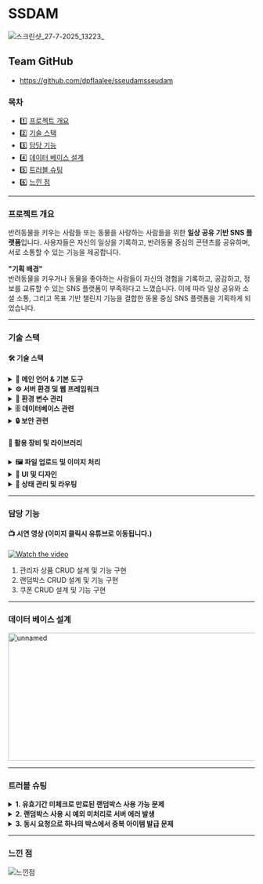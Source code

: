 # SSDAM
![스크린샷_27-7-2025_13223_](https://github.com/user-attachments/assets/7e10324a-9e41-4b6d-97f4-7fe313ebcca0)

## Team GitHub
- https://github.com/dpflaalee/sseudamsseudam

### 목차
- 1️⃣ [프로젝트 개요](#프로젝트-개요)
- 2️⃣ [기술 스택](#기술-스택)
- 3️⃣ [담당 기능](#담당-기능)
- 4️⃣ [데이터 베이스 설계](#데이터-베이스-설계)
- 5️⃣ [트러블 슈팅](#트러블-슈팅)
- 6️⃣ [느낀 점](#느낀-점)
<hr/>

### 프로젝트 개요
반려동물을 키우는 사람들 또는 동물을 사랑하는 사람들을 위한 **일상 공유 기반 SNS 플랫폼**입니다.
사용자들은 자신의 일상을 기록하고, 반려동물 중심의 콘텐츠를 공유하며, 서로 소통할 수 있는 기능을 제공합니다.

**"기획 배경"** <br/>
반려동물을 키우거나 동물을 좋아하는 사람들이 자신의 경험을 기록하고, 공감하고, 정보를 교류할 수 있는 SNS 플랫폼이 부족하다고 느꼈습니다.
이에 따라 일상 공유와 소셜 소통, 그리고 목표 기반 챌린지 기능을 결합한 동물 중심 SNS 플랫폼을 기획하게 되었습니다.
<hr/>

### 기술 스택

#### 🛠️ 기술 스택
<details>
  <summary><strong>📌 메인 언어 & 기본 도구</strong></summary>
  • Node.js 1.0.0 <br/>
  • React 18.3.1 <br/>
  • JavaScript
</details>
<details>
  <summary><strong>⚙️ 서버 환경 및 웹 프레임워크</strong></summary>
  • Express 5.1.0 <br/>
  • Next.js 13.4.13 <br/>
  • Nodemon 2.0.22
</details>
<details>
  <summary><strong>📁 환경 변수 관리</strong></summary>
  • dotenv 16.5.0 
</details>
<details>
  <summary><strong>🗄️ 데이터베이스 관련</strong></summary>
  • MySQL 3.14.1 <br/>
  • Sequelize 6.37.7 <br/>
  • Sequelize CLI 6.6.3 <br/>
  • Axios 1.9.0
</details>
<details>
  <summary><strong>🔒 보안 관련</strong></summary>
  • bcrypt 6.0.0 <br/>
  • passport 0.7.0 <br/>
  • passport-local 1.0.0 <br/>
  • CORS 2.8.5
</details>

#### 🧰 활용 장비 및 라이브러리
<details>
  <summary><strong>🖼️ 파일 업로드 및 이미지 처리</strong></summary>
  • Multer 2.0.1 <br/>
  • react-slick 0.30.3
</details>
<details>
  <summary><strong>🎨 UI 및 디자인</strong></summary>
  • Ant Design 4.24.16 <br/>
  • ant-design/icons 6.0.0 <br/>
  • styled-components 5.3.11 <br/>
  • react-calendar 6.0.0 <br/>
  • react-cookie 8.0.1
</details>
<details>
  <summary><strong>🔄 상태 관리 및 라우팅</strong></summary>
  • Redux 4.0.5 <br/>
  • Redux-Saga 1.1.3 <br/>
  • react-redux 8.0.5 <br/>
  • next-redux-wrapper 7.0.0 <br/>
  • react-router-dom 7.6.2
</details>
<hr/>

### 담당 기능
#### 📺 시연 영상 (이미지 클릭시 유튜브로 이동됩니다.)

[![Watch the video](https://github.com/user-attachments/assets/849e4806-7c1e-4a26-b407-a34dcc83ce01)](https://www.youtube.com/watch?v=wXk6alDPh-4)

1. 관리자 상품 CRUD 설계 및 기능 구현
2. 랜덤박스  CRUD 설계 및 기능 구현
3. 쿠폰 CRUD 설계 및 기능 구현

<hr/>

### 데이터 베이스 설계

<img width="512" height="261" alt="unnamed" src="https://github.com/user-attachments/assets/3b237117-1680-42ef-9137-5e557f416d69" />

<hr/>

### 트러블 슈팅
<details>
  <summary><strong>1. 유효기간 미체크로 만료된 랜덤박스 사용 가능 문제</strong></summary>
  • <strong>문제 상황</strong>: usedAt 또는 dueAt 필드에 대한 유효성 검증 누락으로 만료된 랜덤박스를 계속 사용할 수 있었음 <br/>
  • <strong>원인 분석</strong>: 서버 로직에서 만료 여부 확인 조건 누락, 프론트엔드 만료 알림 기능 미흡 <br/>
  • <strong>해결 방법</strong>: 백엔드: 랜덤박스 사용 API에서 dueAt 날짜를 필수 검사하도록 로직 강화 <br/>
                               프론트엔드: 만료된 박스를 ‘사용 불가’ 상태로 UI 표시 및 사용 시도 시 경고 메시지출력 <br/>
  • <strong>효과</strong>: 만료된 박스 사용 사전 방지, 사용자 혼란 최소화
</details>

<details>
  <summary><strong>2. 랜덤박스 사용 시 예외 미처리로 서버 에러 발생</strong></summary>
  • <strong>문제 상황</strong>: 존재하지 않는 issuedBoxId 또는 잘못된 사용자 ID 요청 시 서버가 500 Internal Server Error 반환, 클라이언트에 명확한 오류 안내 없음 <br/>
  • <strong>원인 분석</strong>: 입력값 검증과 권한 확인 로직 부재, 예외 처리 미흡으로 서버 예외가 터짐 <br/>
  • <strong>해결 방법</strong>: o 요청값 Null 체크 및 유효성 검증 로직 추가 <br/>
                                o 사용자 권한 검증으로 요청자의 사용 권한 확인 <br/>
                                o IllegalArgumentException 및 커스텀 예외 처리기로 명확한 오류 메시지와 HTTP 상태 코드 전달 <br/>
   • <strong>효과</strong>: 안정적 서버 운영과 명확한 에러 안내로 사용자 경험 개선
</details>

<details>
  <summary><strong>3. 동시 요청으로 하나의 박스에서 중복 아이템 발급 문제</strong></summary>
  • <strong>문제 상황</strong>: 여러 탭 또는 동시 요청 시 같은 랜덤박스에서 복수 아이템 중복 발급 현상 발생 <br/>
  • <strong>원인 분석</strong>: sedAt 체크 없이 동시 여러 트랜잭션 처리로 경쟁 상태 발생 <br/>
  • <strong>해결 방법</strong>:  o 트랜잭션 내에서 usedAt 필드가 null인지 선점하여 체크 <br/>
                                 o 조건 만족 시에만 업데이트 및 아이템 발급 처리 수행 <br/>
                                 o 데이터베이스 락 또는 Optimistic Locking 도입 고려 <br/>
   • <strong>효과</strong>: 중복 발급 방지 및 데이터 무결성 확보
</details>
<hr/>

### 느낀 점

![느낀점](https://github.com/user-attachments/assets/ffb9fb8d-812a-4609-bed7-7f06844fa5f0)
